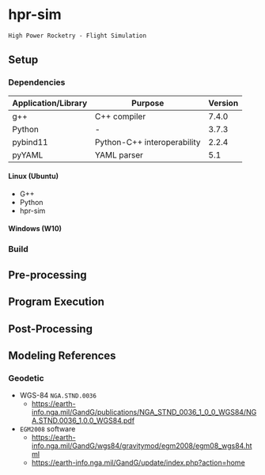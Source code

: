 # hpr-sim

`High Power Rocketry - Flight Simulation`

## Setup

### Dependencies

| Application/Library | Purpose                     | Version |
|---------------------|-----------------------------|---------|
| g++                 | C++ compiler                | 7.4.0   |
| Python              |              -              | 3.7.3   |
| pybind11            | Python-C++ interoperability | 2.2.4   |
| pyYAML              | YAML parser                 | 5.1     |

#### Linux (Ubuntu)

 - G++
 - Python
 - hpr-sim

#### Windows (W10)

### Build

## Pre-processing

## Program Execution

## Post-Processing

## Modeling References

### Geodetic

 - WGS-84 `NGA.STND.0036`
   - https://earth-info.nga.mil/GandG/publications/NGA_STND_0036_1_0_0_WGS84/NGA.STND.0036_1.0.0_WGS84.pdf
 - `EGM2008` software
   - https://earth-info.nga.mil/GandG/wgs84/gravitymod/egm2008/egm08_wgs84.html
   - https://earth-info.nga.mil/GandG/update/index.php?action=home